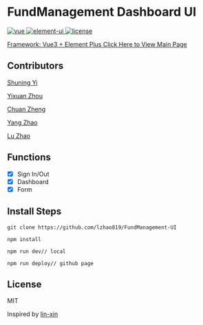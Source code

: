 # FundManagement Dashboard UI

<a href="https://github.com/vuejs/vue">
    <img src="https://img.shields.io/badge/vue-2.6.10-brightgreen.svg" alt="vue">
  </a>
  <a href="https://github.com/ElemeFE/element">
    <img src="https://img.shields.io/badge/element--ui-2.8.2-brightgreen.svg" alt="element-ui">
  </a>
  <a href="https://github.com/lin-xin/vue-manage-system/blob/master/LICENSE">
    <img src="https://img.shields.io/github/license/mashape/apistatus.svg" alt="license">
  </a>
  <a href="https://github.com/lin-xin/vue-manage-system/releases">
 
Framework: Vue3 + Element Plus
[Click Here to View Main Page](https://lzhao819.github.io/FundManagement-UI/)

## Contributors
[Shuning Yi](https://github.com/uqrallJIO)

[Yixuan Zhou](https://github.com/Greeeeny)

[Chuan Zheng](https://github.com/zhengchuan000)

[Yang Zhao](https://github.com/tianmaxingliu)

[Lu Zhao](https://github.com/lzhao819)

## Functions

-   [x] Sign In/Out
-   [x] Dashboard
-   [x] Form

## Install Steps

```
git clone https://github.com/lzhao819/FundManagement-UI 

npm install 

npm run dev// local

npm run deploy// github page

```


## License

MIT

Inspired by [lin-xin](https://github.com/lin-xin/vue-manage-system)
